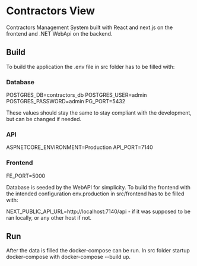 # Contractors View
Contractors Management System built with React and next.js on the frontend and .NET WebApi on the backend.

## Build
To build the application the .env file in src folder has to be filled with:

### Database
POSTGRES_DB=contractors_db
POSTGRES_USER=admin
POSTGRES_PASSWORD=admin
PG_PORT=5432

These values should stay the same to stay compliant with the development, but can be changed if needed.

### API
ASPNETCORE_ENVIRONMENT=Production
API_PORT=7140

### Frontend
FE_PORT=5000

Database is seeded by the WebAPI for simplicity.
To build the frontend with the intended configuration env.production in src/frontend has to be filled with:

NEXT_PUBLIC_API_URL=http://localhost:7140/api - if it was supposed to be ran locally, or any other host if not.

## Run
After the data is filled the docker-compose can be run.
In src folder startup docker-compose with docker-compose --build up.
